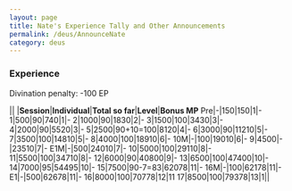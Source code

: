 ```yaml
---
layout: page
title: Nate's Experience Tally and Other Announcements
permalink: /deus/AnnounceNate
category: deus
---
```

### Experience

Divination penalty: -100 EP

|| |__Session__|__Individual__|__Total so far__|__Level__|__Bonus MP__
Pre|-|150|150|1|-
1|500|90|740|1|-
2|1000|90|1830|2|-
3|1500|100|3430|3|-
4|2000|90|5520|3|-
5|2500|90+10=100|8120|4|-
6|3000|90|11210|5|-
7|3500|100|14810|5|-
8|4000|100|18910|6|-
10M|-|100|19010|6|-
9|4500|-|23510|7|-
E1M|-|500|24010|7|-
10|5000|100|29110|8|-
11|5500|100|34710|8|-
12|6000|90|40800|9|-
13|6500|100|47400|10|-
14|7000|95|54495|10|-
15|7500|90-7=83|62078|11|-
16M|-|100|62178|11|-
E1|-|500|62678|11|-
16|8000|100|70778|12|11
17|8500|100|79378|13|1||
